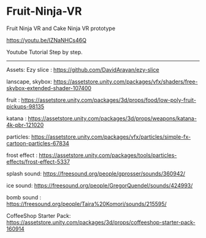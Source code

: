 # Fruit-Ninja-VR
Fruit Ninja VR and Cake Ninja VR prototype

https://youtu.be/IZNaNHCs46Q

Youtube Tutorial Step by step.




---------
Assets:
Ezy slice : 
https://github.com/DavidArayan/ezy-slice

lanscape, skybox:
https://assetstore.unity.com/packages/vfx/shaders/free-skybox-extended-shader-107400

fruit :
https://assetstore.unity.com/packages/3d/props/food/low-poly-fruit-pickups-98135

katana :
https://assetstore.unity.com/packages/3d/props/weapons/katana-4k-pbr-121020

particles:
https://assetstore.unity.com/packages/vfx/particles/simple-fx-cartoon-particles-67834

frost effect :
https://assetstore.unity.com/packages/tools/particles-effects/frost-effect-5337

splash sound: 
https://freesound.org/people/gprosser/sounds/360942/

ice sound: 
https://freesound.org/people/GregorQuendel/sounds/424993/

bomb sound : 
https://freesound.org/people/Taira%20Komori/sounds/215595/

CoffeeShop Starter Pack: 
https://assetstore.unity.com/packages/3d/props/coffeeshop-starter-pack-160914
